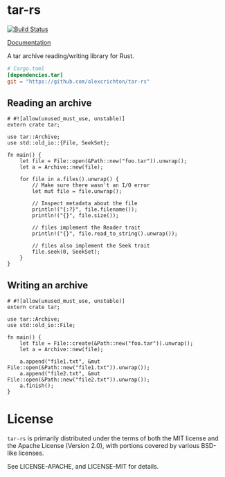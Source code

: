 # tar-rs

[![Build Status](https://travis-ci.org/alexcrichton/tar-rs.svg?branch=master)](https://travis-ci.org/alexcrichton/tar-rs)

[Documentation](http://alexcrichton.com/tar-rs/tar/index.html)

A tar archive reading/writing library for Rust.

```toml
# Cargo.toml
[dependencies.tar]
git = "https://github.com/alexcrichton/tar-rs"
```

## Reading an archive

```rust,no_run
# #![allow(unused_must_use, unstable)]
extern crate tar;

use tar::Archive;
use std::old_io::{File, SeekSet};

fn main() {
    let file = File::open(&Path::new("foo.tar")).unwrap();
    let a = Archive::new(file);

    for file in a.files().unwrap() {
        // Make sure there wasn't an I/O error
        let mut file = file.unwrap();

        // Inspect metadata about the file
        println!("{:?}", file.filename());
        println!("{}", file.size());

        // files implement the Reader trait
        println!("{}", file.read_to_string().unwrap());

        // files also implement the Seek trait
        file.seek(0, SeekSet);
    }
}

```

## Writing an archive

```rust,no_run
# #![allow(unused_must_use, unstable)]
extern crate tar;

use tar::Archive;
use std::old_io::File;

fn main() {
    let file = File::create(&Path::new("foo.tar")).unwrap();
    let a = Archive::new(file);

    a.append("file1.txt", &mut File::open(&Path::new("file1.txt")).unwrap());
    a.append("file2.txt", &mut File::open(&Path::new("file2.txt")).unwrap());
    a.finish();
}
```

# License

`tar-rs` is primarily distributed under the terms of both the MIT license and
the Apache License (Version 2.0), with portions covered by various BSD-like
licenses.

See LICENSE-APACHE, and LICENSE-MIT for details.
